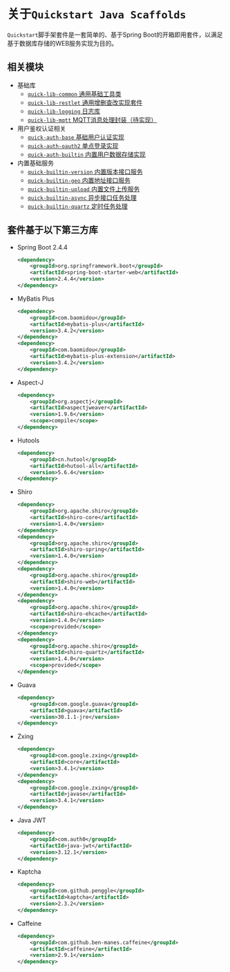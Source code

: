 # 关于`Quickstart Java Scaffolds`

`Quickstart`脚手架套件是一套简单的、基于Spring Boot的开箱即用套件，以满足基于数据库存储的WEB服务实现为目的。

## 相关模块

- 基础库
  - [`quick-lib-common` 通用基础工具类](quick-lib-common/README.md)
  - [`quick-lib-restlet` 通用增删查改实现套件](quick-lib-restlet/README.md)
  - [`quick-lib-logging` 日志库](quick-lib-logging/README.md)
  - [`quick-lib-mqtt` MQTT消息处理封装（待实现）](quick-lib-mqtt/README.md)
- 用户鉴权认证相关
  - [`quick-auth-base` 基础用户认证实现](quick-auth-base/README.md)
  - [`quick-auth-oauth2` 单点登录实现](quick-auth-oauth2/README.md)
  - [`quick-auth-builtin` 内置用户数据存储实现](quick-auth-builtin/README.md)
- 内置基础服务
  - [`quick-builtin-version` 内置版本接口服务](quick-builtin-version/README.md)
  - [`quick-builtin-geo` 内置地址接口服务](quick-builtin-geo/README.md)
  - [`quick-builtin-upload` 内置文件上传服务](quick-builtin-upload/README.md)
  - [`quick-builtin-async` 异步接口任务处理](quick-builtin-async/README.md)
  - [`quick-builtin-quartz` 定时任务处理](quick-builtin-quartz/README.md)

## 套件基于以下第三方库

- Spring Boot 2.4.4

  ```xml
  <dependency>
      <groupId>org.springframework.boot</groupId>
      <artifactId>spring-boot-starter-web</artifactId>
      <version>2.4.4</version>
  </dependency>
  ```

- MyBatis Plus

  ```xml
  <dependency>
      <groupId>com.baomidou</groupId>
      <artifactId>mybatis-plus</artifactId>
      <version>3.4.2</version>
  </dependency>
  <dependency>
      <groupId>com.baomidou</groupId>
      <artifactId>mybatis-plus-extension</artifactId>
      <version>3.4.2</version>
  </dependency>
  ```

- Aspect-J

  ```xml
  <dependency>
      <groupId>org.aspectj</groupId>
      <artifactId>aspectjweaver</artifactId>
      <version>1.9.6</version>
      <scope>compile</scope>
  </dependency>
  ```

- Hutools

  ```xml
  <dependency>
      <groupId>cn.hutool</groupId>
      <artifactId>hutool-all</artifactId>
      <version>5.6.4</version>
  </dependency>
  ```

- Shiro

  ```xml
  <dependency>
      <groupId>org.apache.shiro</groupId>
      <artifactId>shiro-core</artifactId>
      <version>1.4.0</version>
  </dependency>
  <dependency>
      <groupId>org.apache.shiro</groupId>
      <artifactId>shiro-spring</artifactId>
      <version>1.4.0</version>
  </dependency>
  <dependency>
      <groupId>org.apache.shiro</groupId>
      <artifactId>shiro-web</artifactId>
      <version>1.4.0</version>
  </dependency>
  <dependency>
      <groupId>org.apache.shiro</groupId>
      <artifactId>shiro-ehcache</artifactId>
      <version>1.4.0</version>
      <scope>provided</scope>
  </dependency>
  <dependency>
      <groupId>org.apache.shiro</groupId>
      <artifactId>shiro-quartz</artifactId>
      <version>1.4.0</version>
      <scope>provided</scope>
  </dependency>
  ```

- Guava

  ```xml
  <dependency>
      <groupId>com.google.guava</groupId>
      <artifactId>guava</artifactId>
      <version>30.1.1-jre</version>
  </dependency>
  ```

- Zxing

  ```xml
  <dependency>
      <groupId>com.google.zxing</groupId>
      <artifactId>core</artifactId>
      <version>3.4.1</version>
  </dependency>
  <dependency>
      <groupId>com.google.zxing</groupId>
      <artifactId>javase</artifactId>
      <version>3.4.1</version>
  </dependency>
  ```

- Java JWT

  ```xml
  <dependency>
      <groupId>com.auth0</groupId>
      <artifactId>java-jwt</artifactId>
      <version>3.12.1</version>
  </dependency>
  ```

- Kaptcha

  ```xml
  <dependency>
      <groupId>com.github.penggle</groupId>
      <artifactId>kaptcha</artifactId>
      <version>2.3.2</version>
  </dependency>
  ```

  

- Caffeine

  ```xml
  <dependency>
      <groupId>com.github.ben-manes.caffeine</groupId>
      <artifactId>caffeine</artifactId>
      <version>2.9.1</version>
  </dependency>
  ```

  

